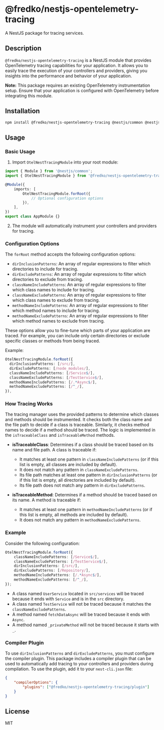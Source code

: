 ﻿# @fredko/nestjs-opentelemetry-tracing

A NestJS package for tracing services.

## Description

`@fredko/nestjs-opentelemetry-tracing` is a NestJS module that provides OpenTelemetry tracing capabilities for your application. It allows you to easily trace the execution of your controllers and providers, giving you insights into the performance and behavior of your application.

**Note:** This package requires an existing OpenTelemetry instrumentation setup. Ensure that your application is configured with OpenTelemetry before integrating this module.

## Installation

```bash
npm install @fredko/nestjs-opentelemetry-tracing @nestjs/common @nestjs/core @nestjs/microservices @opentelemetry/api
```

## Usage

### Basic Usage

1. Import `OtelNestTracingModule` into your root module:

```typescript
import { Module } from '@nestjs/common';
import { OtelNestTracingModule } from '@fredko/nestjs-opentelemetry-tracing';

@Module({
    imports: [
        OtelNestTracingModule.forRoot({
            // Optional configuration options
        }),
    ],
})
export class AppModule {}
```

2. The module will automatically instrument your controllers and providers for tracing.

### Configuration Options

The `forRoot` method accepts the following configuration options:

-   `dirInclusionPatterns`: An array of regular expressions to filter which directories to include for tracing.
-   `dirExcludePatterns`: An array of regular expressions to filter which directories to exclude from tracing.
-   `classNameIncludePatterns`: An array of regular expressions to filter which class names to include for tracing.
-   `classNameExcludePatterns`: An array of regular expressions to filter which class names to exclude from tracing.
-   `methodNameIncludePatterns`: An array of regular expressions to filter which method names to include for tracing.
-   `methodNameExcludePatterns`: An array of regular expressions to filter which method names to exclude from tracing.

These options allow you to fine-tune which parts of your application are traced. For example, you can include only certain directories or exclude specific classes or methods from being traced.

Example:

```typescript
OtelNestTracingModule.forRoot({
  dirInclusionPatterns: [/src/],
  dirExcludePatterns: [/node_modules/],
  classNameIncludePatterns: [/Service$/],
  classNameExcludePatterns: [/TestService$/],
  methodNameIncludePatterns: [/.*Async$/],
  methodNameExcludePatterns: [/^_/],
}),
```

### How Tracing Works

The tracing manager uses the provided patterns to determine which classes and methods should be instrumented. It checks both the class name and the file path to decide if a class is traceable. Similarly, it checks method names to decide if a method should be traced. The logic is implemented in the `isTraceableClass` and `isTraceableMethod` methods.

-   **isTraceableClass**: Determines if a class should be traced based on its name and file path. A class is traceable if:

    -   It matches at least one pattern in `classNameIncludePatterns` (or if this list is empty, all classes are included by default).
    -   It does not match any pattern in `classNameExcludePatterns`.
    -   Its file path matches at least one pattern in `dirInclusionPatterns` (or if this list is empty, all directories are included by default).
    -   Its file path does not match any pattern in `dirExcludePatterns`.

-   **isTraceableMethod**: Determines if a method should be traced based on its name. A method is traceable if:
    -   It matches at least one pattern in `methodNameIncludePatterns` (or if this list is empty, all methods are included by default).
    -   It does not match any pattern in `methodNameExcludePatterns`.

### Example

Consider the following configuration:

```typescript
OtelNestTracingModule.forRoot({
    classNameIncludePatterns: [/Service$/],
    classNameExcludePatterns: [/TestService$/],
    dirInclusionPatterns: [/src/],
    dirExcludePatterns: [/Repository/],
    methodNameIncludePatterns: [/.*Async$/],
    methodNameExcludePatterns: [/^_/],
});
```

-   A class named `UserService` located in `src/services` will be traced because it ends with `Service` and is in the `src` directory.
-   A class named `TestService` will not be traced because it matches the `classNameExcludePatterns`.
-   A method named `fetchDataAsync` will be traced because it ends with `Async`.
-   A method named `_privateMethod` will not be traced because it starts with `_`.

### Compiler Plugin

To use `dirInclusionPatterns` and `dirExcludePatterns`, you must configure the compiler plugin. This package includes a compiler plugin that can be used to automatically add tracing to your controllers and providers during compilation. To use the plugin, add it to your `nest-cli.json` file:

```json
{
    "compilerOptions": {
        "plugins": ["@fredko/nestjs-opentelemetry-tracing/plugin"]
    }
}
```

## License

MIT
